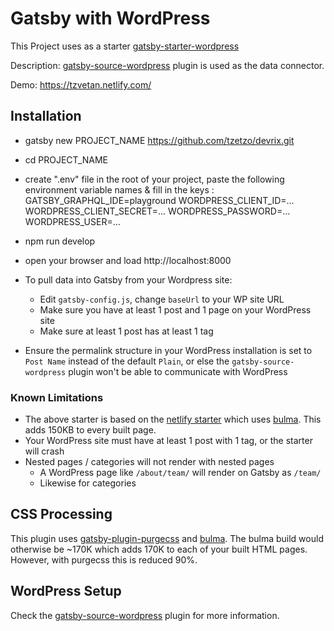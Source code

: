 # Gatsby with WordPress

  This Project uses as a starter [gatsby-starter-wordpress](https://github.com/GatsbyCentral/gatsby-starter-wordpress)

  Description: [gatsby-source-wordpress](https://github.com/gatsbyjs/gatsby/tree/master/packages/gatsby-source-wordpres) plugin is used as the data connector.

  Demo: https://tzvetan.netlify.com/

## Installation

  * gatsby new PROJECT_NAME https://github.com/tzetzo/devrix.git

  * cd PROJECT_NAME

  * create ".env" file in the root of your project, paste the following environment variable names & fill in the keys :
    GATSBY_GRAPHQL_IDE=playground
    WORDPRESS_CLIENT_ID=...
    WORDPRESS_CLIENT_SECRET=...
    WORDPRESS_PASSWORD=...
    WORDPRESS_USER=...

  * npm run develop

  * open your browser and load http://localhost:8000

  * To pull data into Gatsby from your Wordpress site:
    - Edit `gatsby-config.js`, change `baseUrl` to your WP site URL
    - Make sure you have at least 1 post and 1 page on your WordPress site
    - Make sure at least 1 post has at least 1 tag
  * Ensure the permalink structure in your WordPress installation is set to `Post Name` instead of the default `Plain`, or else the `gatsby-source-wordpress` plugin won't be able to communicate with WordPress

### Known Limitations

* The above starter is based on the [netlify starter](https://github.com/netlify-templates/gatsby-starter-netlify-cms) which uses [bulma](https://bulma.io). This adds 150KB to every built page.
* Your WordPress site must have at least 1 post with 1 tag, or the starter will crash
* Nested pages / categories will not render with nested pages
  - A WordPress page like `/about/team/` will render on Gatsby as `/team/`
  - Likewise for categories

## CSS Processing

This plugin uses [gatsby-plugin-purgecss](https://www.gatsbyjs.org/packages/gatsby-plugin-purgecss/) and [bulma](https://bulma.io/). The bulma build would otherwise be ~170K which adds 170K to each of your built HTML pages. However, with purgecss this is reduced 90%.

## WordPress Setup

Check the [gatsby-source-wordpress](https://github.com/gatsbyjs/gatsby/tree/master/packages/gatsby-source-wordpress) plugin for more information.
